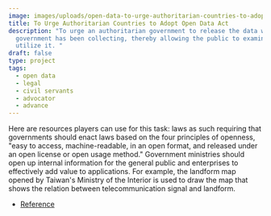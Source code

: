 ```yaml
---
image: images/uploads/open-data-to-urge-authoritarian-countries-to-adopt-open-data-act.jpg
title: To Urge Authoritarian Countries to Adopt Open Data Act
description: "To urge an authoritarian government to release the data which the
  government has been collecting, thereby allowing the public to examine and
  utilize it. "
draft: false
type: project
tags:
  - open data
  - legal
  - civil servants
  - advocator
  - advance
---
```

Here are resources players can use for this task: laws as such requiring that governments should enact laws based on the four principles of openness, "easy to access, machine-readable, in an open format, and released under an open license or open usage method." Government ministries should open up internal information for the general public and enterprises to effectively add value to applications. For example, the landform map opened by Taiwan's Ministry of the Interior is used to draw the map that shows the relation between telecommunication signal and landform.

- [Reference](https://ocf.tw/p/issues/10YrsOpenDataLegalization/)
